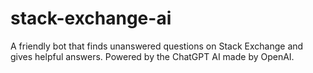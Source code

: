 # stack-exchange-ai
A friendly bot that finds unanswered questions on Stack Exchange and gives helpful answers. Powered by the ChatGPT AI made by OpenAI.
